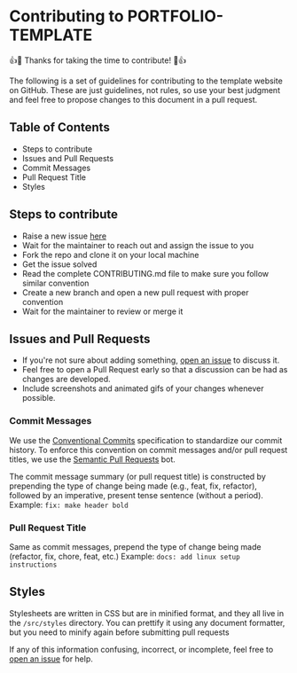 # Contributing to PORTFOLIO-TEMPLATE

:+1::tada: Thanks for taking the time to contribute! :tada::+1:

The following is a set of guidelines for contributing to the template website
on GitHub. These are just guidelines, not rules, so use your best judgment and
feel free to propose changes to this document in a pull request.

## Table of Contents

- Steps to contribute
- Issues and Pull Requests
- Commit Messages
- Pull Request Title
- Styles

## Steps to contribute

- Raise a new issue [here](https://github.com/kaustubhai/portfolio-template/issues/new)
- Wait for the maintainer to reach out and assign the issue to you
- Fork the repo and clone it on your local machine
- Get the issue solved
- Read the complete CONTRIBUTING.md file to make sure you follow similar convention
- Create a new branch and open a new pull request with proper convention
- Wait for the maintainer to review or merge it

## Issues and Pull Requests

- If you're not sure about adding something, [open an issue](https://github.com/kaustubhai/portfolio-template/issues/new) to discuss it.
- Feel free to open a Pull Request early so that a discussion can be had as changes are developed.
- Include screenshots and animated gifs of your changes whenever possible.

### Commit Messages

We use the [Conventional Commits](https://www.conventionalcommits.org/en/v1.0.0/) specification to standardize our commit history. To enforce this convention on commit messages and/or pull request titles, we use the [Semantic Pull Requests](https://github.com/probot/semantic-pull-requests) bot.

The commit message summary (or pull request title) is constructed by prepending the type of change being made (e.g., feat, fix, refactor), followed by an imperative, present tense sentence (without a period).
Example: `fix: make header bold`

### Pull Request Title

Same as commit messages, prepend the type of change being made (refactor, fix, chore, feat, etc.)
Example: `docs: add linux setup instructions`

## Styles

Stylesheets are written in CSS but are in minified format, and they all live in the `/src/styles`
directory. You can prettify it using any document formatter, but you need to minify again before submitting pull requests

If any of this information confusing, incorrect, or incomplete, feel free to
[open an issue](https://github.com/kaustubhai/portfolio-template/issues/new)
for help.

